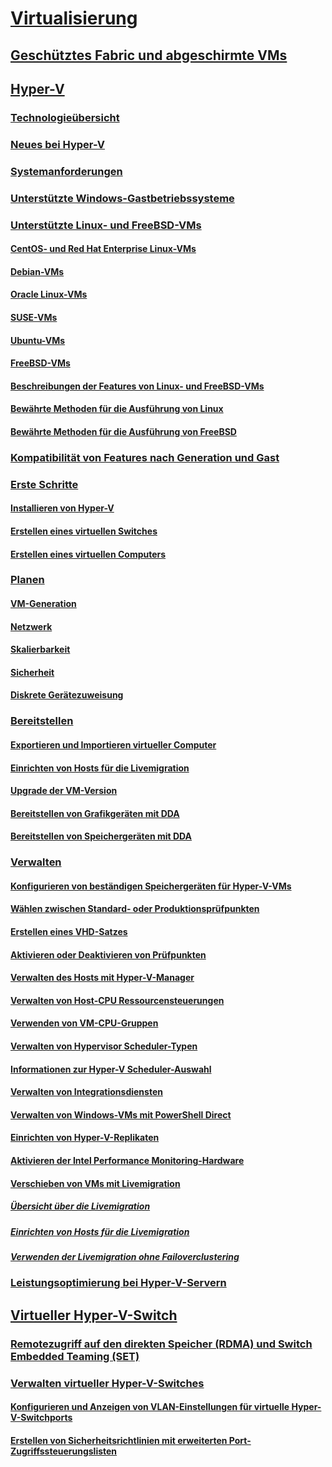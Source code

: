 # [Virtualisierung](virtualization.md)

## [Geschütztes Fabric und abgeschirmte VMs](../security/guarded-fabric-shielded-vm/guarded-fabric-and-shielded-vms-top-node.md)

## [Hyper-V](hyper-v/Hyper-V-on-Windows-Server.md)
### [Technologieübersicht](hyper-v/Hyper-V-Technology-Overview.md)
### [Neues bei Hyper-V](hyper-v/What-s-new-in-Hyper-V-on-Windows.md)
### [Systemanforderungen](hyper-v/System-requirements-for-Hyper-V-on-Windows.md)
### [Unterstützte Windows-Gastbetriebssysteme](hyper-v/Supported-Windows-guest-operating-systems-for-Hyper-V-on-Windows.md)
### [Unterstützte Linux- und FreeBSD-VMs](hyper-v/Supported-Linux-and-FreeBSD-virtual-machines-for-Hyper-V-on-Windows.md)
#### [CentOS- und Red Hat Enterprise Linux-VMs](hyper-v/Supported-CentOS-and-Red-Hat-Enterprise-Linux-virtual-machines-on-Hyper-V.md)
#### [Debian-VMs](hyper-v/Supported-Debian-virtual-machines-on-Hyper-V.md)
#### [Oracle Linux-VMs](hyper-v/Supported-Oracle-Linux-virtual-machines-on-Hyper-V.md)
#### [SUSE-VMs](hyper-v/Supported-SUSE-virtual-machines-on-Hyper-V.md)
#### [Ubuntu-VMs](hyper-v/Supported-Ubuntu-virtual-machines-on-Hyper-V.md)
#### [FreeBSD-VMs](hyper-v/Supported-FreeBSD-virtual-machines-on-Hyper-V.md)
#### [Beschreibungen der Features von Linux- und FreeBSD-VMs](hyper-v/Feature-Descriptions-for-Linux-and-FreeBSD-virtual-machines-on-Hyper-V.md)
#### [Bewährte Methoden für die Ausführung von Linux](hyper-v/Best-Practices-for-running-Linux-on-Hyper-V.md)
#### [Bewährte Methoden für die Ausführung von FreeBSD](hyper-v/Best-practices-for-running-FreeBSD-on-Hyper-V.md)
### [Kompatibilität von Features nach Generation und Gast](hyper-v/Hyper-V-feature-compatibility-by-generation-and-guest.md)
### [Erste Schritte](hyper-v/get-started/Get-started-with-Hyper-V-on-Windows.md)
#### [Installieren von Hyper-V](hyper-v/get-started/Install-the-Hyper-V-role-on-Windows-Server.md)
#### [Erstellen eines virtuellen Switches](hyper-v/get-started/create-a-virtual-switch-for-Hyper-V-virtual-machines.md)
#### [Erstellen eines virtuellen Computers](hyper-v/get-started/create-a-virtual-machine-in-Hyper-V.md)
### [Planen](hyper-v/plan/Plan-Hyper-V-on-Windows-Server.md)
#### [VM-Generation](hyper-v/plan/Should-I-create-a-generation-1-or-2-virtual-machine-in-Hyper-V.md)
#### [Netzwerk](hyper-v/plan/plan-hyper-v-networking-in-windows-server.md)
#### [Skalierbarkeit](hyper-v/plan/plan-hyper-v-scalability-in-windows-server.md)
#### [Sicherheit](hyper-v/plan/plan-hyper-v-security-in-windows-server.md)
#### [Diskrete Gerätezuweisung](hyper-v/plan/plan-for-deploying-devices-using-discrete-device-assignment.md)
### [Bereitstellen](hyper-v/deploy/Deploy-Hyper-V-on-Windows-Server.md)
#### [Exportieren und Importieren virtueller Computer](hyper-v/deploy/Export-and-import-virtual-machines.md)
#### [Einrichten von Hosts für die Livemigration](hyper-v/deploy/Set-up-hosts-for-live-migration-without-Failover-Clustering.md)
#### [Upgrade der VM-Version](hyper-v/deploy/Upgrade-virtual-machine-version-in-Hyper-V-on-Windows-or-Windows-Server.md)
#### [Bereitstellen von Grafikgeräten mit DDA](hyper-v/deploy/deploying-graphics-devices-using-dda.md)
#### [Bereitstellen von Speichergeräten mit DDA](hyper-v/deploy/deploying-storage-devices-using-dda.md)

### [Verwalten](hyper-v/manage/Manage-Hyper-V-on-Windows-Server.md)
#### [Konfigurieren von beständigen Speichergeräten für Hyper-V-VMs](hyper-v/manage/persistent-memory-cmdlets.md)
#### [Wählen zwischen Standard- oder Produktionsprüfpunkten](hyper-v/manage/Choose-between-standard-or-production-checkpoints-in-Hyper-V.md)
#### [Erstellen eines VHD-Satzes](hyper-v/manage/Create-VHDSet-file.md)
#### [Aktivieren oder Deaktivieren von Prüfpunkten](hyper-v/manage/Enable-or-disable-checkpoints-in-Hyper-V.md)
#### [Verwalten des Hosts mit Hyper-V-Manager](hyper-v/manage/Remotely-manage-Hyper-V-hosts.md)
#### [Verwalten von Host-CPU Ressourcensteuerungen](hyper-v/manage/manage-hyper-v-minroot-2016.md)
#### [Verwenden von VM-CPU-Gruppen](hyper-v/manage/manage-hyper-v-cpugroups.md)
#### [Verwalten von Hypervisor Scheduler-Typen](hyper-v/manage/manage-hyper-v-scheduler-types.md)
#### [Informationen zur Hyper-V Scheduler-Auswahl](hyper-v/manage/about-hyper-v-scheduler-type-selection.md)
#### [Verwalten von Integrationsdiensten](hyper-v/manage/Manage-Hyper-V-integration-services.md)
#### [Verwalten von Windows-VMs mit PowerShell Direct](hyper-v/manage/Manage-Windows-virtual-machines-with-powershell-direct.md)
#### [Einrichten von Hyper-V-Replikaten](hyper-v/manage/Set-up-Hyper-V-Replica.md)
#### [Aktivieren der Intel Performance Monitoring-Hardware](hyper-v/manage/Performance-Monitoring-Hardware.md)
#### [Verschieben von VMs mit Livemigration](hyper-v/manage/Live-migration-overview.md)
##### [Übersicht über die Livemigration](hyper-v/manage/Live-migration-overview.md)
##### [Einrichten von Hosts für die Livemigration](hyper-v/deploy/Set-up-hosts-for-live-migration-without-Failover-Clustering.md) 
##### [Verwenden der Livemigration ohne Failoverclustering](hyper-v/manage/Use-live-migration-without-Failover-Clustering-to-move-a-virtual-machine.md)


### [Leistungsoptimierung bei Hyper-V-Servern](../administration/performance-tuning/role/hyper-v-server/index.md)
## [Virtueller Hyper-V-Switch](hyper-v-virtual-switch/Hyper-V-Virtual-Switch.md)
### [Remotezugriff auf den direkten Speicher (RDMA) und Switch Embedded Teaming (SET)](hyper-v-virtual-switch/rdMA-and-Switch-Embedded-Teaming.md)
### [Verwalten virtueller Hyper-V-Switches](hyper-v-virtual-switch/Manage-Hyper-V-Virtual-Switch.md)
#### [Konfigurieren und Anzeigen von VLAN-Einstellungen für virtuelle Hyper-V-Switchports](hyper-v-virtual-switch/Configure-and-View-VLAN-Settings-on-Hyper-V-Virtual-Switch-Ports.md)
#### [Erstellen von Sicherheitsrichtlinien mit erweiterten Port-Zugriffssteuerungslisten](hyper-v-virtual-switch/create-Security-Policies-with-extended-Port-Access-Control-lists.md)
